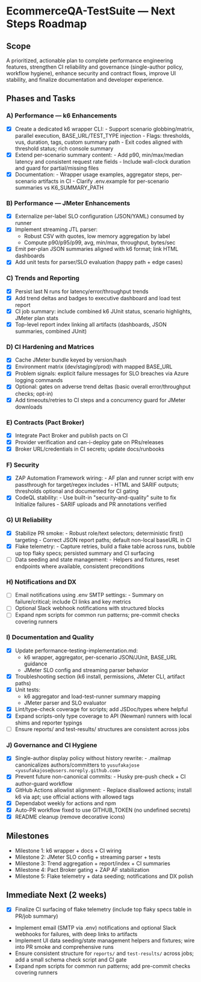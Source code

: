 # EcommerceQA-TestSuite — Next Steps Roadmap

## Scope
A prioritized, actionable plan to complete performance engineering features, strengthen CI reliability and governance (single-author policy, workflow hygiene), enhance security and contract flows, improve UI stability, and finalize documentation and developer experience.

## Phases and Tasks

### A) Performance — k6 Enhancements
- [x] Create a dedicated k6 wrapper CLI:
      - Support scenario globbing/matrix, parallel execution, BASE_URL/TEST_TYPE injection
      - Flags: thresholds, vus, duration, tags, custom summary path
      - Exit codes aligned with threshold status; rich console summary
- [x] Extend per-scenario summary content:
      - Add p90, min/max/median latency and consistent request rate fields
      - Include wall-clock duration and guard for partial/missing files
- [x] Documentation:
      - Wrapper usage examples, aggregator steps, per-scenario artifacts in CI
      - Clarify .env.example for per-scenario summaries vs K6_SUMMARY_PATH

### B) Performance — JMeter Enhancements
 - [x] Externalize per-label SLO configuration (JSON/YAML) consumed by runner
 - [x] Implement streaming JTL parser:
      - Robust CSV with quotes, low memory aggregation by label
      - Compute p90/p95/p99, avg, min/max, throughput, bytes/sec
 - [x] Emit per-plan JSON summaries aligned with k6 format; link HTML dashboards
 - [x] Add unit tests for parser/SLO evaluation (happy path + edge cases)

### C) Trends and Reporting
- [x] Persist last N runs for latency/error/throughput trends
- [x] Add trend deltas and badges to executive dashboard and load test report
- [x] CI job summary: include combined k6 JUnit status, scenario highlights, JMeter plan stats
- [x] Top-level report index linking all artifacts (dashboards, JSON summaries, combined JUnit)

### D) CI Hardening and Matrices
- [x] Cache JMeter bundle keyed by version/hash
- [x] Environment matrix (dev/staging/prod) with mapped BASE_URL
- [x] Problem signals: explicit failure messages for SLO breaches via Azure logging commands
- [x] Optional: gates on adverse trend deltas (basic overall error/throughput checks; opt-in)
- [x] Add timeouts/retries to CI steps and a concurrency guard for JMeter downloads

### E) Contracts (Pact Broker)
- [x] Integrate Pact Broker and publish pacts on CI
- [x] Provider verification and can-i-deploy gate on PRs/releases
- [x] Broker URL/credentials in CI secrets; update docs/runbooks

### F) Security
- [x] ZAP Automation Framework wiring:
      - AF plan and runner script with env passthrough for target/regex includes
      - HTML and SARIF outputs; thresholds optional and documented for CI gating
- [x] CodeQL stability:
      - Use built-in "security-and-quality" suite to fix Initialize failures
      - SARIF uploads and PR annotations verified

### G) UI Reliability
- [x] Stabilize PR smoke:
      - Robust role/text selectors; deterministic first() targeting
      - Correct JSON report paths; default non-local baseURL in CI
- [x] Flake telemetry:
      - Capture retries, build a flake table across runs, bubble up top flaky specs; persisted summary and CI surfacing
- [ ] Data seeding and state management:
      - Helpers and fixtures, reset endpoints where available, consistent preconditions

### H) Notifications and DX
- [ ] Email notifications using .env SMTP settings:
      - Summary on failure/critical; include CI links and key metrics
- [ ] Optional Slack webhook notifications with structured blocks
- [ ] Expand npm scripts for common run patterns; pre-commit checks covering runners

### I) Documentation and Quality
 - [x] Update performance-testing-implementation.md:
      - k6 wrapper, aggregator, per-scenario JSON/JUnit, BASE_URL guidance
      - JMeter SLO config and streaming parser behavior
 - [x] Troubleshooting section (k6 install, permissions, JMeter CLI, artifact paths)
 - [x] Unit tests:
      - k6 aggregator and load-test-runner summary mapping
      - JMeter parser and SLO evaluator
- [x] Lint/type-check coverage for scripts; add JSDoc/types where helpful
- [x] Expand scripts-only type coverage to API (Newman) runners with local shims and reporter typings
- [ ] Ensure reports/ and test-results/ structures are consistent across jobs

### J) Governance and CI Hygiene
- [x] Single-author display policy without history rewrite:
      - .mailmap canonicalizes authors/committers to `yusufakajose <yusufakajose@users.noreply.github.com>`
- [x] Prevent future non-canonical commits:
      - Husky pre-push check + CI author-guard workflow
- [x] GitHub Actions allowlist alignment:
      - Replace disallowed actions; install k6 via apt; use official actions with allowed tags
- [x] Dependabot weekly for actions and npm
- [x] Auto-PR workflow fixed to use GITHUB_TOKEN (no undefined secrets)
- [x] README cleanup (remove decorative icons)

## Milestones
- Milestone 1: k6 wrapper + docs + CI wiring
- Milestone 2: JMeter SLO config + streaming parser + tests
- Milestone 3: Trend aggregation + report/index + CI summaries
- Milestone 4: Pact Broker gating + ZAP AF stabilization
- Milestone 5: Flake telemetry + data seeding; notifications and DX polish

## Immediate Next (2 weeks)
- [x] Finalize CI surfacing of flake telemetry (include top flaky specs table in PR/job summary)
- Implement email (SMTP via .env) notifications and optional Slack webhooks for failures, with deep links to artifacts
- Implement UI data seeding/state management helpers and fixtures; wire into PR smoke and comprehensive runs
- Ensure consistent structure for `reports/` and `test-results/` across jobs; add a small schema check script and CI gate
- Expand npm scripts for common run patterns; add pre-commit checks covering runners
